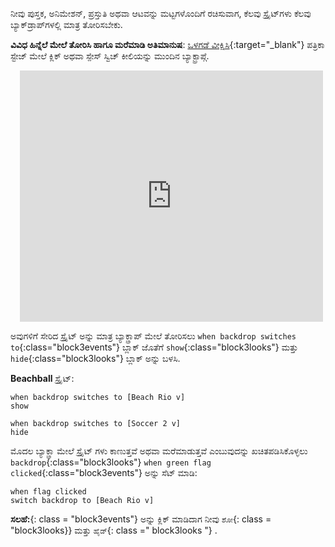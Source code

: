 ನೀವು ಪುಸ್ತಕ, ಅನಿಮೇಶನ್, ಪ್ರಸ್ತುತಿ ಅಥವಾ ಆಟವನ್ನು ಮಟ್ಟಗಳೊಂದಿಗೆ ರಚಿಸುವಾಗ, ಕೆಲವು ಸ್ಪ್ರೈಟ್‌ಗಳು ಕೆಲವು ಬ್ಯಾಕ್‌ಡ್ರಾಪ್‌ಗಳಲ್ಲಿ ಮಾತ್ರ ತೋರಿಸಬೇಕು.

**ವಿವಿಧ ಹಿನ್ನೆಲೆ ಮೇಲೆ ತೋರಿಸಿ ಹಾಗೂ ಮರೆಮಾಡಿ ಅತಿಮಾನುಷ**: [ಒಳಗಡೆ ವೀಕ್ಷಿಸಿ](https://scratch.mit.edu/projects/499876704/editor){:target="_blank"}
ಪತ್ರಿಕಾ ಸ್ಟೇಜ್ ಮೇಲೆ ಕ್ಲಿಕ್ ಅಥವಾ <kbd>ಸ್ಪೇಸ್</kbd> ಸ್ವಿಚ್ ಕೀಲಿಯನ್ನು ಮುಂದಿನ ಬ್ಯಾಕ್ಟ್ರಾಪ್ಗೆ.
<div class="scratch-preview" style="margin-left: 15px;">
  <iframe allowtransparency="true" width="485" height="402" src="https://scratch.mit.edu/projects/embed/499876704/?autostart=false" frameborder="0"></iframe>
</div>

ಅವುಗಳಿಗೆ ಸೇರಿದ ಸ್ಪ್ರೈಟ್ ಅನ್ನು ಮಾತ್ರ ಬ್ಯಾಕ್ಡ್ರಾಪ್ ಮೇಲೆ ತೋರಿಸಲು `when backdrop switches to`{:class="block3events"} ಬ್ಲಾಕ್ ಜೊತೆಗೆ `show`{:class="block3looks"} ಮತ್ತು `hide`{:class="block3looks"} ಬ್ಲಾಕ್ ಅನ್ನು ಬಳಸಿ.

**Beachball** ಸ್ಪ್ರೈಟ್:
```blocks3
when backdrop switches to [Beach Rio v]
show

when backdrop switches to [Soccer 2 v]
hide
```

ಮೊದಲ ಬ್ಯಾಕ್ಡ್ರಾ ಮೇಲೆ ಸ್ಪ್ರೈಟ್ ಗಳು ಕಾಣುತ್ತವೆ ಅಥವಾ ಮರೆಮಾಡುತ್ತವೆ ಎಂಬುವುದನ್ನು ಖಚಿತಪಡಿಸಿಕೊಳ್ಳಲು `backdrop`{:class="block3looks"} `when green flag clicked`{:class="block3events"} ಅನ್ನು ಸೆಟ್ ಮಾಡಿ:

```blocks3
when flag clicked
switch backdrop to [Beach Rio v]
```

**ಸಲಹೆ:**</code>{: class = "block3events"} ಅನ್ನು ಕ್ಲಿಕ್ ಮಾಡಿದಾಗ ನೀವು `ಶೋ`{: class = "block3looks}} ಮತ್ತು `ಹೈಡ್`{: class =" block3looks "} .</p>

